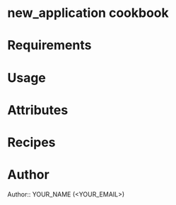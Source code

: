 # new_application cookbook

# Requirements

# Usage

# Attributes

# Recipes

# Author

Author:: YOUR_NAME (<YOUR_EMAIL>)
